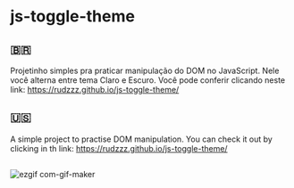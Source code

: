 # js-toggle-theme

## 🇧🇷
Projetinho simples pra praticar manipulação do DOM no JavaScript. Nele você alterna entre tema Claro e Escuro.
Você pode conferir clicando neste link: https://rudzzz.github.io/js-toggle-theme/

## 🇺🇸
A simple project to practise DOM manipulation. 
You can check it out by clicking in th link: https://rudzzz.github.io/js-toggle-theme/

##
![ezgif com-gif-maker](https://user-images.githubusercontent.com/97038663/153970359-365e3d5c-2585-400a-aad3-4d20ed454185.gif)
